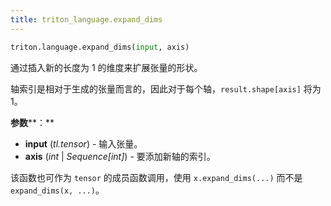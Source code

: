 ```yaml
---
title: triton_language.expand_dims
---
```


```python
triton.language.expand_dims(input, axis)
```


通过插入新的长度为 1 的维度来扩展张量的形状。


轴索引是相对于生成的张量而言的，因此对于每个轴，`result.shape[axis]` 将为 1。


**参数****：**

* **input** (*tl.tensor*) - 输入张量。
* **axis** (*int* | *Sequence[int]*) - 要添加新轴的索引。

该函数也可作为 `tensor` 的成员函数调用，使用 `x.expand_dims(...)` 而不是 `expand_dims(x, ...)`。


